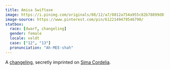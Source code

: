 ```yaml
---
title: Amisa Swiftaxe
image: https://i.pinimg.com/originals/08/12/a7/0812a754a955c82b78899d8f0b2451b1.png
image-source: https://www.pinterest.com/pin/6122149479546790/
statbox:
  race: [dwarf, changeling]
  gender: female
  locale: veldt
  case: ["12", "13"]
  pronunciation: "Ah-MEE-shah"
---
```


A [changeling](../creatures/changelings), secretly imprinted on [Sima Cordelia](sima).
